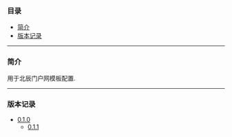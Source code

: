 ### 目录

* [简介](#abstract)
* [版本记录](#version)

---

### <a name="abstract">简介</a>

用于北辰门户网模板配置.

---

### <a name="version">版本记录</a>

* [0.1.0](./Docs/Version/0.1.0.md "0.1.0")
    * [0.1.1](./Docs/Version/0.1.1.md "0.1.1")